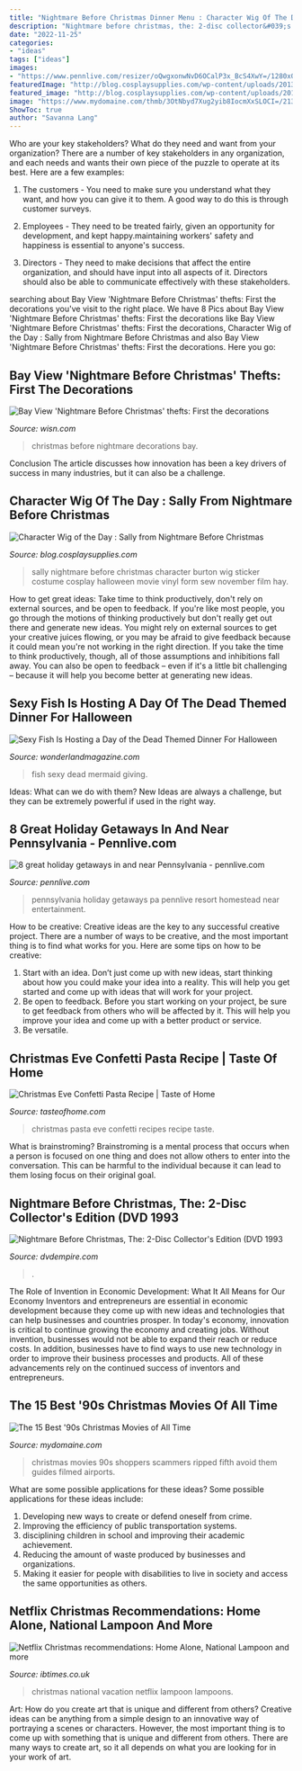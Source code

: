 ```yaml
---
title: "Nightmare Before Christmas Dinner Menu : Character Wig Of The Day : Sally From Nightmare Before Christmas"
description: "Nightmare before christmas, the: 2-disc collector&#039;s edition (dvd 1993"
date: "2022-11-25"
categories:
- "ideas"
tags: ["ideas"]
images:
- "https://www.pennlive.com/resizer/oQwgxonwNvD6OCalP3x_BcS4XwY=/1280x0/smart/advancelocal-adapter-image-uploads.s3.amazonaws.com/image.pennlive.com/home/penn-media/width2048/img/entertainment_impact/photo/christmastreegreathalljpg-0c080e9b0dd56feb.jpg"
featuredImage: "http://blog.cosplaysupplies.com/wp-content/uploads/2013/01/nightmare_before_christmas_sticker_sally.jpg"
featured_image: "http://blog.cosplaysupplies.com/wp-content/uploads/2013/01/nightmare_before_christmas_sticker_sally.jpg"
image: "https://www.mydomaine.com/thmb/3OtNbyd7Xug2yib8IocmXxSLOCI=/2139x1401/filters:fill(auto,1)/GettyImages-1031440336-937adeecb4b545ffbd75371f84144bed.jpg"
ShowToc: true
author: "Savanna Lang"
---
```



Who are your key stakeholders? What do they need and want from your organization?
There are a number of key stakeholders in any organization, and each needs and wants their own piece of the puzzle to operate at its best. Here are a few examples:
1. The customers - You need to make sure you understand what they want, and how you can give it to them. A good way to do this is through customer surveys.

2. Employees - They need to be treated fairly, given an opportunity for development, and kept happy.maintaining workers' safety and happiness is essential to anyone's success.

3. Directors - They need to make decisions that affect the entire organization, and should have input into all aspects of it. Directors should also be able to communicate effectively with these stakeholders.

	

		
searching about Bay View &#039;Nightmare Before Christmas&#039; thefts: First the decorations you've visit to the right place. We have 8 Pics about Bay View &#039;Nightmare Before Christmas&#039; thefts: First the decorations like Bay View &#039;Nightmare Before Christmas&#039; thefts: First the decorations, Character Wig of the Day : Sally from Nightmare Before Christmas and also Bay View &#039;Nightmare Before Christmas&#039; thefts: First the decorations. Here you go:
		
    
## Bay View &#039;Nightmare Before Christmas&#039; Thefts: First The Decorations

<img loading=lazy src="https://kubrick.htvapps.com/htv-prod-media.s3.amazonaws.com/images/bay-view-nightmare-before-christmas-2017-1-1509316436.jpg?crop=1.00xw:1.00xh;0,0&amp;resize=1200:*" onerror="this.onerror=null;this.src='https://tse2.mm.bing.net/th?id=OIP.sP4F7c802Om0kSi4S66_jAHaEK&amp;pid=15.1';" alt="Bay View &#039;Nightmare Before Christmas&#039; thefts: First the decorations">

_Source: wisn.com_

>christmas before nightmare decorations bay. 

	

Conclusion
The article discusses how innovation has been a key drivers of success in many industries, but it can also be a challenge.

    
## Character Wig Of The Day : Sally From Nightmare Before Christmas

<img loading=lazy src="http://blog.cosplaysupplies.com/wp-content/uploads/2013/01/nightmare_before_christmas_sticker_sally.jpg" onerror="this.onerror=null;this.src='https://tse1.mm.bing.net/th?id=OIP.n6DLmYwfKKODrtSSykoESAHaPx&amp;pid=15.1';" alt="Character Wig of the Day : Sally from Nightmare Before Christmas">

_Source: blog.cosplaysupplies.com_

>sally nightmare before christmas character burton wig sticker costume cosplay halloween movie vinyl form sew november film hay. 

	

How to get great ideas: Take time to think productively, don't rely on external sources, and be open to feedback.
If you're like most people, you go through the motions of thinking productively but don't really get out there and generate new ideas. You might rely on external sources to get your creative juices flowing, or you may be afraid to give feedback because it could mean you're not working in the right direction. If you take the time to think productively, though, all of those assumptions and inhibitions fall away. You can also be open to feedback – even if it's a little bit challenging – because it will help you become better at generating new ideas.

    
## Sexy Fish Is Hosting A Day Of The Dead Themed Dinner For Halloween

<img loading=lazy src="https://media.wonderlandmagazine.com/uploads/2019/10/sexy-fish-2.jpg" onerror="this.onerror=null;this.src='https://tse3.mm.bing.net/th?id=OIP.yONKpMpTIKHeGUYvKmKeBgHaLH&amp;pid=15.1';" alt="Sexy Fish Is Hosting a Day of the Dead Themed Dinner For Halloween">

_Source: wonderlandmagazine.com_

>fish sexy dead mermaid giving. 

	

Ideas: What can we do with them?
New Ideas are always a challenge, but they can be extremely powerful if used in the right way.

    
## 8 Great Holiday Getaways In And Near Pennsylvania - Pennlive.com

<img loading=lazy src="https://www.pennlive.com/resizer/oQwgxonwNvD6OCalP3x_BcS4XwY=/1280x0/smart/advancelocal-adapter-image-uploads.s3.amazonaws.com/image.pennlive.com/home/penn-media/width2048/img/entertainment_impact/photo/christmastreegreathalljpg-0c080e9b0dd56feb.jpg" onerror="this.onerror=null;this.src='https://tse4.mm.bing.net/th?id=OIP.GCZUl8N3SAKzdkArpEIHrQHaFu&amp;pid=15.1';" alt="8 great holiday getaways in and near Pennsylvania - pennlive.com">

_Source: pennlive.com_

>pennsylvania holiday getaways pa pennlive resort homestead near entertainment. 

	

How to be creative:
Creative ideas are the key to any successful creative project. There are a number of ways to be creative, and the most important thing is to find what works for you. Here are some tips on how to be creative: 
1. Start with an idea. Don’t just come up with new ideas, start thinking about how you could make your idea into a reality. This will help you get started and come up with ideas that will work for your project. 
2. Be open to feedback. Before you start working on your project, be sure to get feedback from others who will be affected by it. This will help you improve your idea and come up with a better product or service. 
3. Be versatile.

    
## Christmas Eve Confetti Pasta Recipe | Taste Of Home

<img loading=lazy src="https://cdn3.tmbi.com/secure/RMS/attachments/37/1200x1200/exps38682_THCA153054A10_21_1b.jpg" onerror="this.onerror=null;this.src='https://tse2.mm.bing.net/th?id=OIP.r-LbiUuzPOPUBThdizWIMwHaHa&amp;pid=15.1';" alt="Christmas Eve Confetti Pasta Recipe | Taste of Home">

_Source: tasteofhome.com_

>christmas pasta eve confetti recipes recipe taste. 

	

What is brainstroming? Brainstroming is a mental process that occurs when a person is focused on one thing and does not allow others to enter into the conversation. This can be harmful to the individual because it can lead to them losing focus on their original goal.

    
## Nightmare Before Christmas, The: 2-Disc Collector&#039;s Edition (DVD 1993

<img loading=lazy src="https://imgs.dvdempire.com/product/500/1409854b/nightmare-before-christmas-the-2-disc-collectors-edition-back-cover-art.jpg" onerror="this.onerror=null;this.src='https://tse3.mm.bing.net/th?id=OIP.wtpcyGiKl1fWA9EZ17YNxwHaKg&amp;pid=15.1';" alt="Nightmare Before Christmas, The: 2-Disc Collector&#039;s Edition (DVD 1993">

_Source: dvdempire.com_

>. 

	

The Role of Invention in Economic Development: What It All Means for Our Economy
Inventors and entrepreneurs are essential in economic development because they come up with new ideas and technologies that can help businesses and countries prosper. In today's economy, innovation is critical to continue growing the economy and creating jobs. Without invention, businesses would not be able to expand their reach or reduce costs. In addition, businesses have to find ways to use new technology in order to improve their business processes and products. All of these advancements rely on the continued success of inventors and entrepreneurs.

    
## The 15 Best &#039;90s Christmas Movies Of All Time

<img loading=lazy src="https://www.mydomaine.com/thmb/3OtNbyd7Xug2yib8IocmXxSLOCI=/2139x1401/filters:fill(auto,1)/GettyImages-1031440336-937adeecb4b545ffbd75371f84144bed.jpg" onerror="this.onerror=null;this.src='https://tse4.mm.bing.net/th?id=OIP.9cC6xH4ynhY-sChOMrknfQHaE2&amp;pid=15.1';" alt="The 15 Best &#039;90s Christmas Movies of All Time">

_Source: mydomaine.com_

>christmas movies 90s shoppers scammers ripped fifth avoid them guides filmed airports. 

	

What are some possible applications for these ideas?
Some possible applications for these ideas include: 
1. Developing new ways to create or defend oneself from crime. 
2. Improving the efficiency of public transportation systems. 
3. disciplining children in school and improving their academic achievement. 
4. Reducing the amount of waste produced by businesses and organizations. 
5. Making it easier for people with disabilities to live in society and access the same opportunities as others.

    
## Netflix Christmas Recommendations: Home Alone, National Lampoon And More

<img loading=lazy src="https://d.ibtimes.co.uk/en/full/1577219/national-lampoons-christmas-vacation.jpg" onerror="this.onerror=null;this.src='https://tse3.mm.bing.net/th?id=OIP.tAp9r2nKVObE0wieaL7xjAHaFA&amp;pid=15.1';" alt="Netflix Christmas recommendations: Home Alone, National Lampoon and more">

_Source: ibtimes.co.uk_

>christmas national vacation netflix lampoon lampoons. 

	

Art: How do you create art that is unique and different from others?
Creative ideas can be anything from a simple design to an innovative way of portraying a scenes or characters. However, the most important thing is to come up with something that is unique and different from others. There are many ways to create art, so it all depends on what you are looking for in your work of art.

